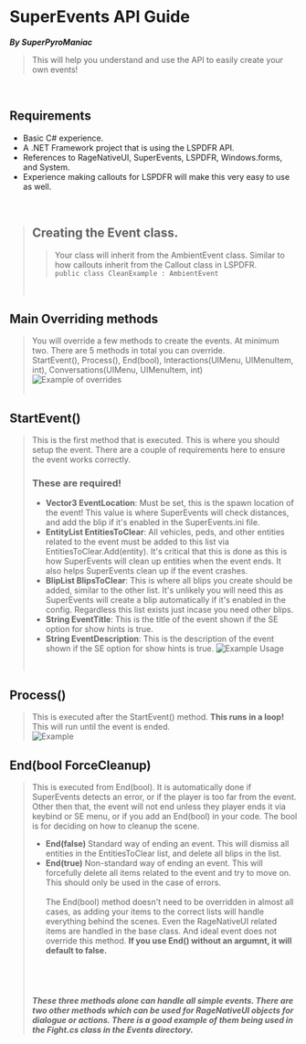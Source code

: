 # SuperEvents API Guide
***By SuperPyroManiac***
<br>
> This will help you understand and use the API to easily create your own events!

<br>

## Requirements
- Basic C# experience.
- A .NET Framework project that is using the LSPDFR API.
- References to RageNativeUI, SuperEvents, LSPDFR, Windows.forms, and System.
- Experience making callouts for LSPDFR will make this very easy to use as well.

<br>

> ## Creating the Event class.
>> Your class will inherit from the AmbientEvent class. Similar to how callouts inherit from the Callout class in LSPDFR.<br>
>>`public class CleanExample : AmbientEvent`
> <br>
## Main Overriding methods
>You will override a few methods to create the events. At minimum two. There are 5 methods in total you can override.<br>
>StartEvent(), Process(), End(bool), Interactions(UIMenu, UIMenuItem, int), Conversations(UIMenu, UIMenuItem, int)<br>
> ![Example of overrides](https://i.imgur.com/btKMryp.png)<br>
><br>
## StartEvent()
> This is the first method that is executed. This is where you should setup the event. There are a couple of requirements here to ensure the event works correctly.<br>
> ### These are required!
>  - **Vector3 EventLocation**: Must be set, this is the spawn location of the event! This value is where SuperEvents will check distances, and add the blip if it's enabled in the SuperEvents.ini file.
>  - **EntityList EntitiesToClear**: All vehicles, peds, and other entities related to the event must be added to this list via EntitiesToClear.Add(entity). It's critical that this is done as this is how SuperEvents will clean up entities when the event ends. It also helps SuperEvents clean up if the event crashes.
>  - **BlipList BlipsToClear**: This is where all blips you create should be added, similar to the other list. It's unlikely you will need this as SuperEvents will create a blip automatically if it's enabled in the config. Regardless this list exists just incase you need other blips.
>  - **String EventTitle**: This is the title of the event shown if the SE option for show hints is true.
>  - **String EventDescription**: This is the description of the event shown if the SE option for show hints is true.
>  ![Example Usage](https://i.imgur.com/1gPfaxr.png)<br>
><br>

## Process()
> This is executed after the StartEvent() method. **This runs in a loop!** This will run until the event is ended.<br>
> ![Example](https://i.imgur.com/EJyVMEE.png)<br>

## End(bool ForceCleanup)
> This is executed from End(bool). It is automatically done if SuperEvents detects an error, or if the player is too far from the event. Other then that, the event will not end unless they player ends it via keybind or SE menu, or if you add an End(bool) in your code.
> The bool is for deciding on how to cleanup the scene.
> - **End(false)** Standard way of ending an event. This will dismiss all entities in the EntitiesToClear list, and delete all blips in the list.
> - **End(true)** Non-standard way of ending an event. This will forcefully delete all items related to the event and try to move on. This should only be used in the case of errors.
> <br><br>
> The End(bool) method doesn't need to be overridden in almost all cases, as adding your items to the correct lists will handle everything behind the scenes. Even the RageNativeUI related items are handled in the base class. And ideal event does not override this method. **If you use End() without an argumnt, it will default to false.**
> <br><br>
>
> ##### <br><br>These three methods alone can handle all simple events. There are two other methods which can be used for RageNativeUI objects for dialogue or actions. There is a good example of them being used in the Fight.cs class in the Events directory.
